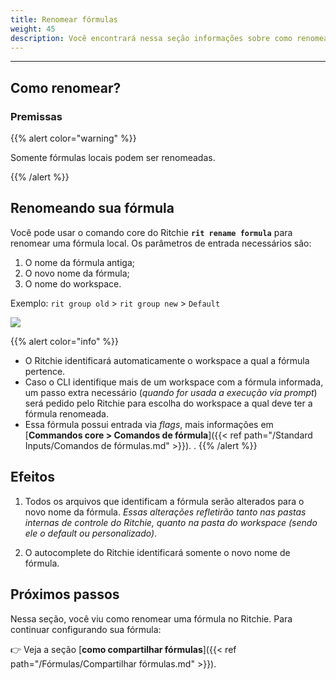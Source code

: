 ```yaml
---
title: Renomear fórmulas
weight: 45
description: Você encontrará nessa seção informações sobre como renomear uma fórmula no Ritchie.
---
```


---

## Como renomear?

### Premissas

{{% alert color="warning" %}}

Somente fórmulas locais podem ser renomeadas.

{{% /alert %}}

## Renomeando sua fórmula

Você pode usar o comando core do Ritchie **`rit rename formula`** para renomear uma fórmula local. Os parâmetros de entrada necessários são:

1. O nome da fórmula antiga;
2. O novo nome da fórmula;
3. O nome do workspace.

Exemplo: `rit group old` > `rit group new` > `Default`

![](/shared/rit-rename-formula.gif)

{{% alert color="info" %}}

- O Ritchie identificará automaticamente o workspace a qual a fórmula pertence.
- Caso o CLI identifique mais de um workspace com a fórmula informada, um passo extra necessário (_quando for usada a execução via prompt_) será pedido pelo Ritchie para escolha do workspace a qual deve ter a fórmula renomeada.
- Essa fórmula possui entrada via _flags_, mais informações em [**Commandos core > Comandos de fórmula**]({{< ref path="/Standard Inputs/Comandos de fórmulas.md" >}}).
.
  {{% /alert %}}

## Efeitos

1. Todos os arquivos que identificam a fórmula serão alterados para o novo nome da fórmula. _Essas alterações refletirão tanto nas pastas internas de controle do Ritchie, quanto na pasta do workspace (sendo ele o default ou personalizado)_.

2. O autocomplete do Ritchie identificará somente o novo nome de fórmula.

## Próximos passos

Nessa seção, você viu como renomear uma fórmula no Ritchie. Para continuar configurando sua fórmula:

👉 Veja a seção [**como compartilhar fórmulas**]({{< ref path="/Fórmulas/Compartilhar fórmulas.md" >}}).
